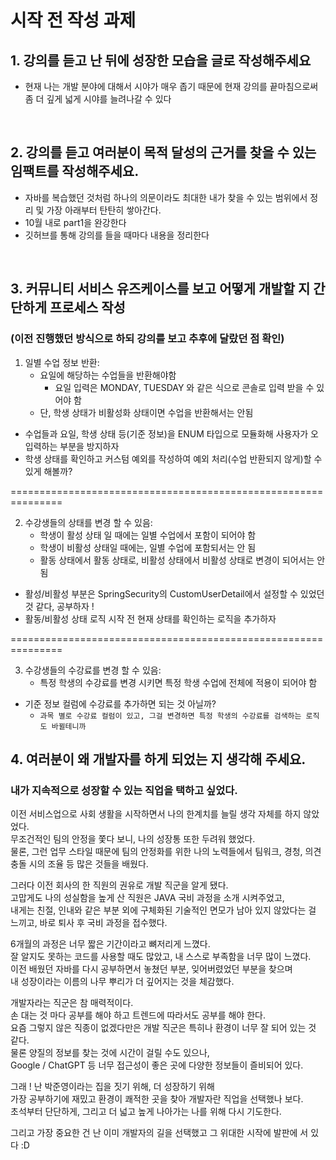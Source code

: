 # 시작 전 작성 과제

## 1. 강의를 듣고 난 뒤에 성장한 모습을 글로 작성해주세요
- 현재 나는 개발 분야에 대해서 시야가 매우 좁기 때문에 현재 강의를 끝마침으로써 좀 더 깊게 넓게 시야를 늘려나갈 수 있다
<br>

## 2. 강의를 듣고 여러분이 목적 달성의 근거를 찾을 수 있는 임팩트를 작성해주세요.
- 자바를 복습했던 것처럼 하나의 의문이라도 
최대한 내가 찾을 수 있는 범위에서 정리 및 가장 아래부터 탄탄히 쌓아간다.
- 10월 내로 part1을 완강한다
- 깃허브를 통해 강의를 들을 때마다 내용을 정리한다
<br>

## 3. 커뮤니티 서비스 유즈케이스를 보고 어떻게 개발할 지 간단하게 프로세스 작성
### (이전 진행했던 방식으로 하되 강의를 보고 추후에 달랐던 점 확인)

 1) 일별 수업 정보 반환:
    - 요일에 해당하는 수업들을 반환해야함
        - 요일 입력은 MONDAY, TUESDAY 와 같은 식으로 콘솔로 입력 받을 수 있어야 함
    - 단, 학생 상태가 비활성화 상태이면 수업을 반환해서는 안됨

* 수업들과 요일, 학생 상태 등(기준 정보)을 ENUM 타입으로 모듈화해 사용자가 오입력하는 부분을 방지하자
* 학생 상태를 확인하고 커스텀 예외를 작성하여 예외 처리(수업 반환되지 않게)할 수 있게 해볼까?

===============================================================

 2) 수강생들의 상태를 변경 할 수 있음:
    - 학생이 활성 상태 일 때에는 일별 수업에서 포함이 되어야 함
    - 학생이 비활성 상태일 때에는, 일별 수업에 포함되서는 안 됨
    - 활동 상태에서 활동 상태로, 비활성 상태에서 비활성 상태로 변경이 되어서는 안 됨

* 활성/비활성 부분은 SpringSecurity의 CustomUserDetail에서 설정할 수 있었던 것 같다, 공부하자 !
* 활동/비활성 상태 로직 시작 전 현재 상태를 확인하는 로직을 추가하자

===============================================================

 3) 수강생들의 수강료를 변경 할 수 있음:
    - 특정 학생의 수강료를 변경 시키면 특정 학생 수업에 전체에 적용이 되어야 함

* 기준 정보 컬럼에 수강료를 추가하면 되는 것 아닐까?
  - `과목 별로 수강료 컬럼이 있고, 그걸 변경하면 특정 학생의 수강료를 검색하는 로직도 바뀔테니까`


## 4. 여러분이 왜 개발자를 하게 되었는 지 생각해 주세요.
### 내가 지속적으로 성장할 수 있는 직업을 택하고 싶었다.

이전 서비스업으로 사회 생활을 시작하면서 나의 한계치를 늘릴 생각 자체를 하지 않았었다.<br>
무조건적인 팀의 안정을 쫓다 보니, 나의 성장통 또한 두려워 했었다.<br>
물론, 그런 업무 스타일 때문에 팀의 안정화를 위한 나의 노력들에서 
팀워크, 경청, 의견 충돌 시의 조율 등 많은 것들을 배웠다.

그러다 이전 회사의 한 직원의 권유로 개발 직군을 알게 됐다.<br>
고맙게도 나의 성실함을 높게 산 직원은 JAVA 국비 과정을 소개 시켜주었고,<br>
내게는 친절, 인내와 같은 부분 외에 구체화된 기술적인 면모가 남아 있지
않았다는 걸 느끼고, 바로 퇴사 후 국비 과정을 접수했다.

6개월의 과정은 너무 짧은 기간이라고 뼈저리게 느꼈다.<br>
잘 알지도 못하는 코드를 사용할 때도 많았고, 내 스스로 부족함을 너무 많이 느꼈다.<br>
이전 배웠던 자바를 다시 공부하면서 놓쳤던 부분, 잊어버렸었던 부분을 찾으며<br>
내 성장이라는 이름의 나무 뿌리가 더 깊어지는 것을 체감했다.

개발자라는 직군은 참 매력적이다.<br>
손 대는 것 마다 공부를 해야 하고 트렌드에 따라서도 공부를 해야 한다.<br>
요즘 그렇지 않은 직종이 없겠다만은 개발 직군은 특히나 환경이 너무 잘 되어 있는 것 같다.<br>
물론 양질의 정보를 찾는 것에 시간이 걸릴 수도 있으나,<br>
Google / ChatGPT 등 너무 접근성이 좋은 곳에 다양한 정보들이 즐비되어 있다.

그래 ! 난 박준영이라는 집을 짓기 위해, 더 성장하기 위해<br>
가장 공부하기에 재밌고 환경이 쾌적한 곳을 찾아 개발자란 직업을 선택했나 보다.<br>
초석부터 단단하게, 그리고 더 넓고 높게 나아가는 나를 위해 다시 기도한다.

그리고 가장 중요한 건 난 이미 개발자의 길을 선택했고 그 위대한 시작에 발판에 서 있다 :D
